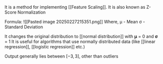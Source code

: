 It is a method for implementing [[Feature Scaling]].
It is also known as Z-Score Normalization

Formula:
	![[Pasted image 20250227215351.png]]
	Where,
		 μ​ - Mean
		 σ - Standard Deviation

It changes the original distribution to [[normal distribution]] with **μ** = 0 and  **σ** = 1
It is useful for algorithms that use normally distributed data (like [[linear regression]], [[logistic regression]] etc.)

Output generally lies between $[-3,3]$, other than outliers
